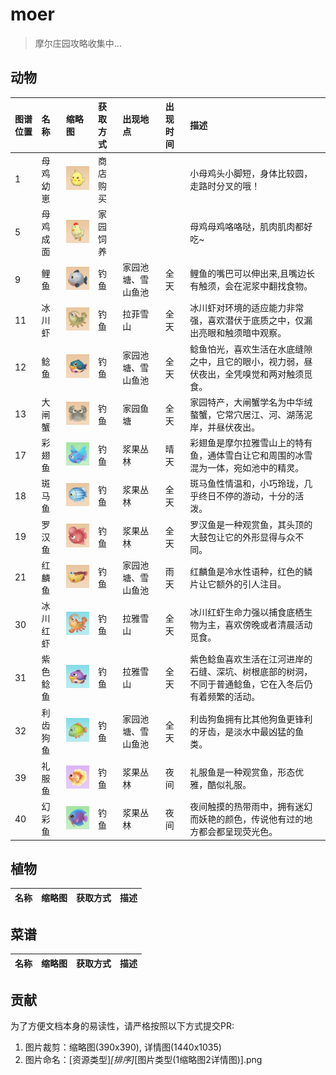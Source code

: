 # moer

> 摩尔庄园攻略收集中...


## 动物

| 图谱位置 | 名称 | 缩略图 | 获取方式 | 出现地点 | 出现时间 | 描述
|:------|:------|:-------|:--------|:--------|:--------|:--------|
| 1 | 母鸡幼崽 | <img src="./images/1_1_1.png" width="100" />  | 商店购买 | | | 小母鸡头小脚短，身体比较圆，走路时分叉的哦！ |
| 5 | 母鸡成面 | <img src="./images/1_5_1.png" width="100" />  | 家园饲养 | | | 母鸡母鸡咯咯哒，肌肉肌肉都好吃~ |
| 9 | 鲤鱼 | <img src="./images/1_9_1.png" width="100" />  | 钓鱼 | 家园池塘、雪山鱼池 | 全天 | 鲤鱼的嘴巴可以伸出来,且嘴边长有触须，会在泥浆中翻找食物。 |
| 11 | 冰川虾 | <img src="./images/1_11_1.png" width="100" />  | 钓鱼 | 拉菲雪山 | 全天 | 冰川虾对环境的适应能力非常强，喜欢潜伏于底质之中，仅漏出亮眼和触须暗中观察。 |
| 12 | 鲶鱼 | <img src="./images/1_12_1.png" width="100" />  | 钓鱼 | 家园池塘、雪山鱼池 | 全天 | 鲶鱼怕光，喜欢生活在水底缝隙之中，且它的眼小，视力弱，昼伏夜出，全凭嗅觉和两对触须觅食。 |
| 13 | 大闸蟹 | <img src="./images/1_13_1.png" width="100" />  | 钓鱼 | 家园鱼塘 | 全天 | 家园特产，大闸蟹学名为中华绒螯蟹，它常穴居江、河、湖荡泥岸，并昼伏夜出。 |
| 17 | 彩翅鱼 | <img src="./images/1_17_1.png" width="100" />  | 钓鱼 | 浆果丛林 | 晴天  | 彩翅鱼是摩尔拉雅雪山上的特有鱼，通体雪白让它和周围的冰雪混为一体，宛如池中的精灵。 |
| 18 | 斑马鱼 | <img src="./images/1_18_1.png" width="100" />  | 钓鱼 | 浆果丛林 | 全天 | 斑马鱼性情温和，小巧玲珑，几乎终日不停的游动，十分的活泼。 |
| 19 | 罗汉鱼 | <img src="./images/1_19_1.png" width="100" />  | 钓鱼 | 浆果丛林 | 全天 | 罗汉鱼是一种观赏鱼，其头顶的大鼓包让它的外形显得与众不同。 |
| 21 | 红麟鱼 | <img src="./images/1_21_1.png" width="100" />  | 钓鱼 | 家园池塘、雪山鱼池 | 雨天 | 红麟鱼是冷水性语种，红色的鳞片让它额外的引人注目。 |
| 30 | 冰川红虾 | <img src="./images/1_30_1.png" width="100" />  | 钓鱼 | 拉雅雪山 | 全天 | 冰川红虾生命力强以捕食底栖生物为主，喜欢傍晚或者清晨活动觅食。 |
| 31 | 紫色鲶鱼 | <img src="./images/1_31_1.png" width="100" />  | 钓鱼 | 拉雅雪山 | 全天 | 紫色鲶鱼喜欢生活在江河进岸的石缝、深坑、树根底部的树洞，不同于普通鲶鱼，它在入冬后仍有着频繁的活动。 |
| 32 | 利齿狗鱼 | <img src="./images/1_32_1.png" width="100" />  | 钓鱼 | 家园池塘、雪山鱼池 | 全天 | 利齿狗鱼拥有比其他狗鱼更锋利的牙齿，是淡水中最凶猛的鱼类。 |
| 39 | 礼服鱼 | <img src="./images/1_39_1.png" width="100" />  | 钓鱼 | 浆果丛林 | 夜间 | 礼服鱼是一种观赏鱼，形态优雅，酷似礼服。 |
| 40 | 幻彩鱼 | <img src="./images/1_40_1.png" width="100" />  | 钓鱼 | 浆果丛林 | 夜间 | 夜间触摸的热带雨中，拥有迷幻而妖艳的颜色，传说他有过的地方都会都呈现荧光色。 |

## 植物

| 名称 | 缩略图 | 获取方式 | 描述
|:------|:-------|:--------|:--------|

## 菜谱

| 名称 | 缩略图 | 获取方式 | 描述 
|:------|:-------|:--------|:--------|


## 贡献

为了方便文档本身的易读性，请严格按照以下方式提交PR:
1. 图片裁剪：缩略图(390x390), 详情图(1440x1035)
2. 图片命名：[资源类型]_[排序]_[图片类型(1缩略图2详情图)].png
